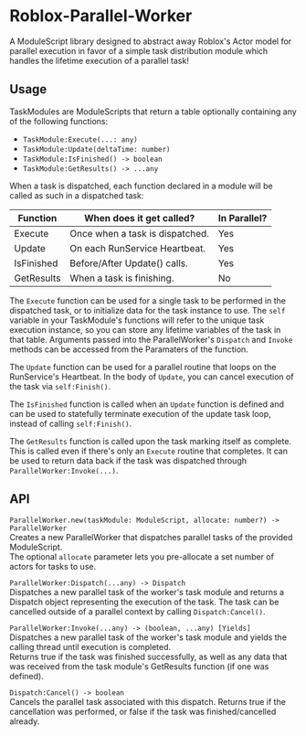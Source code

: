 # Roblox-Parallel-Worker

A ModuleScript library designed to abstract away Roblox's Actor model for parallel execution in favor of a simple task distribution module which handles the lifetime execution of a parallel task!

## Usage

TaskModules are ModuleScripts that return a table optionally containing any of the following functions:

- `TaskModule:Execute(...: any)`
- `TaskModule:Update(deltaTime: number)`
- `TaskModule:IsFinished() -> boolean`
- `TaskModule:GetResults() -> ...any`

When a task is dispatched, each function declared in a module will be called as such in a dispatched task:

|  Function  |     When does it get called?    | In Parallel? |
|------------|---------------------------------|--------------|
| Execute    | Once when a task is dispatched. |      Yes     |
| Update     | On each RunService Heartbeat.   |      Yes     |
| IsFinished | Before/After Update() calls.    |      Yes     |
| GetResults | When a task is finishing.       |      No      |

The `Execute` function can be used for a single task to be performed in the dispatched task, or to initialize data for the task instance to use. The `self` variable in your TaskModule's functions will refer to the unique task execution instance, so you can store any lifetime variables of the task in that table. Arguments passed into the ParallelWorker's `Dispatch` and `Invoke` methods can be accessed from the Paramaters of the function.

The `Update` function can be used for a parallel routine that loops on the RunService's Heartbeat. In the body of `Update`, you can cancel execution of the task via `self:Finish()`.

The `IsFinished` function is called when an `Update` function is defined and can be used to statefully terminate execution of the update task loop, instead of calling `self:Finish()`.

The `GetResults` function is called upon the task marking itself as complete. This is called even if there's only an `Execute` routine that completes. It can be used to return data back if the task was dispatched through `ParallelWorker:Invoke(...)`.

## API

`ParallelWorker.new(taskModule: ModuleScript, allocate: number?) -> ParallelWorker`<br/>
Creates a new ParallelWorker that dispatches parallel tasks of the provided ModuleScript.<br/>
The optional `allocate` parameter lets you pre-allocate a set number of actors for tasks to use.

`ParallelWorker:Dispatch(...any) -> Dispatch`<br/>
Dispatches a new parallel task of the worker's task module and returns a Dispatch object representing the execution of the task. The task can be cancelled outside of a parallel context by calling `Dispatch:Cancel()`.

`ParallelWorker:Invoke(...any) -> (boolean, ...any) [Yields]`<br/>
Dispatches a new parallel task of the worker's task module and yields the calling thread until execution is completed.<br/>
Returns true if the task was finished successfully, as well as any data that was received from the task module's GetResults function (if one was defined).

`Dispatch:Cancel() -> boolean`<br/>
Cancels the parallel task associated with this dispatch. Returns true if the cancellation was performed, or false if the task was finished/cancelled already.
